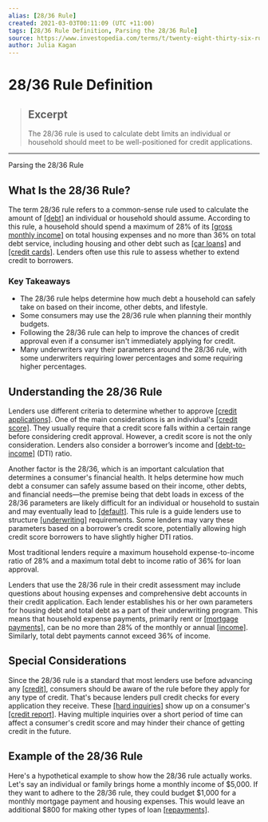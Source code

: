 ```yaml
---
alias: [28/36 Rule]
created: 2021-03-03T00:11:09 (UTC +11:00)
tags: [28/36 Rule Definition, Parsing the 28/36 Rule]
source: https://www.investopedia.com/terms/t/twenty-eight-thirty-six-rule.asp
author: Julia Kagan
---
```


# 28/36 Rule Definition

> ## Excerpt
> The 28/36 rule is used to calculate debt limits an individual or household should meet to be well-positioned for credit applications.

---

Parsing the 28/36 Rule
## What Is the 28/36 Rule?

The term 28/36 rule refers to a common-sense rule used to calculate the amount of [[debt]](https://www.investopedia.com/terms/d/debt.asp) an individual or household should assume. According to this rule, a household should spend a maximum of 28% of its [[gross monthly income]](https://www.investopedia.com/terms/g/grossincome.asp) on total housing expenses and no more than 36% on total debt service, including housing and other debt such as [[car loans]](https://www.investopedia.com/auto-loans-4689734) and [[credit cards]](https://www.investopedia.com/terms/c/creditcard.asp). Lenders often use this rule to assess whether to extend credit to borrowers.

### Key Takeaways

-   The 28/36 rule helps determine how much debt a household can safely take on based on their income, other debts, and lifestyle.
-   Some consumers may use the 28/36 rule when planning their monthly budgets.
-   Following the 28/36 rule can help to improve the chances of credit approval even if a consumer isn't immediately applying for credit.
-   Many underwriters vary their parameters around the 28/36 rule, with some underwriters requiring lower percentages and some requiring higher percentages.

## Understanding the 28/36 Rule

Lenders use different criteria to determine whether to approve [[credit applications]](https://www.investopedia.com/terms/c/credit-application.asp). One of the main considerations is an individual's [[credit score]](https://www.investopedia.com/terms/c/credit_score.asp). They usually require that a credit score falls within a certain range before considering credit approval. However, a credit score is not the only consideration. Lenders also consider a borrower’s income and [[debt-to-income]](https://www.investopedia.com/terms/d/dti.asp) (DTI) ratio.

Another factor is the 28/36, which is an important calculation that determines a consumer's financial health. It helps determine how much debt a consumer can safely assume based on their income, other debts, and financial needs—the premise being that debt loads in excess of the 28/36 parameters are likely difficult for an individual or household to sustain and may eventually lead to [[default]](https://www.investopedia.com/terms/d/default2.asp). This rule is a guide lenders use to structure [[underwriting]](https://www.investopedia.com/terms/u/underwriting.asp) requirements. Some lenders may vary these parameters based on a borrower’s credit score, potentially allowing high credit score borrowers to have slightly higher DTI ratios.

Most traditional lenders require a maximum household expense-to-income ratio of 28% and a maximum total debt to income ratio of 36% for loan approval.

Lenders that use the 28/36 rule in their credit assessment may include questions about housing expenses and comprehensive debt accounts in their credit application. Each lender establishes his or her own parameters for housing debt and total debt as a part of their underwriting program. This means that household expense payments, primarily rent or [[mortgage payments]](https://www.investopedia.com/mortgage/mortgage-rates/payment-structure/), can be no more than 28% of the monthly or annual [[income]](https://www.investopedia.com/terms/i/income.asp). Similarly, total debt payments cannot exceed 36% of income.

## Special Considerations

Since the 28/36 rule is a standard that most lenders use before advancing any [[credit]](https://www.investopedia.com/terms/c/credit.asp), consumers should be aware of the rule before they apply for any type of credit. That's because lenders pull credit checks for every application they receive. These [[hard inquiries]](https://www.investopedia.com/terms/h/hard-inquiry.asp) show up on a consumer's [[credit report]](https://www.investopedia.com/terms/c/creditreport.asp). Having multiple inquiries over a short period of time can affect a consumer's credit score and may hinder their chance of getting credit in the future.

## Example of the 28/36 Rule

Here's a hypothetical example to show how the 28/36 rule actually works. Let's say an individual or family brings home a monthly income of $5,000. If they want to adhere to the 28/36 rule, they could budget $1,000 for a monthly mortgage payment and housing expenses. This would leave an additional $800 for making other types of loan [[repayments]](https://www.investopedia.com/terms/r/repayment.asp).

